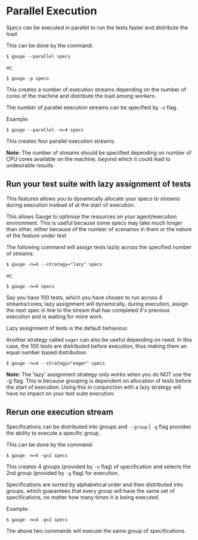 # Parallel Execution
Specs can be executed in parallel to run the tests faster and distribute the load.

This can be done by the command:

```
$ gauge --parallel specs
```

or,

```
$ gauge -p specs
```

This creates a number of execution streams depending on the number of cores of the machine and distribute the load among workers.

The number of parallel execution streams can be specified by `-n` flag.

Example:

````
$ gauge --parallel -n=4 specs
````
This creates four parallel execution streams.

**Note:** The number of streams should be specified depending on number of CPU cores available on the machine, beyond which it could lead to undesirable results.

## Run your test suite with lazy assignment of tests
This features allows you to dynamically allocate your specs to streams during execution instead of at the start of execution.

This allows Gauge to optimise the resources on your agent/execution environment. This is useful because some specs may take much longer than other, either because of the number of scenarios in them or the nature of the feature under test

The following command will assign tests lazily across the specified number of streams:

```
$ gauge -n=4 --strategy="lazy" specs
```
or,

```
$ gauge -n=4 specs
```

Say you have 100 tests, which you have chosen to run across 4 streams/cores; lazy assignment will dynamically, during execution, assign the next spec in line to the stream that has completed it's previous execution and is waiting for more work.

Lazy assignment of tests is the default behaviour.

Another strategy called `eager` can also be useful depending on need. In this case, the 100 tests are distributed before execution, thus making them an equal number based distribution.

```
$ gauge -n=4 --strategy="eager" specs
```

**Note:** The 'lazy' assignment strategy only works when you do NOT use the -g flag. This is because grouping is dependent on allocation of tests before the start of execution. Using this in conjunction with a lazy strategy will have no impact on your test suite execution.

## Rerun one execution stream
Specifications can be distributed into groups and `--group` | `-g` flag provides the ability to execute a specific group.

This can be done by the command:

```
$ gauge -n=4 -g=2 specs
```

This creates 4 groups (provided by `-n` flag) of specification and selects the 2nd group (provided by `-g` flag) for execution.

Specifications are sorted by alphabetical order and then distributed into groups, which guarantees that every group will have the same set of specifications, no matter how many times it is being executed.

Example:

```
$ gauge -n=4 -g=2 specs
```

The above two commands will execute the same group of specifications.
